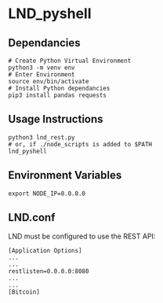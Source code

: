 # LND_pyshell

## Dependancies
```
# Create Python Virtual Environment
python3 -m venv env
# Enter Environment
source env/bin/activate
# Install Python dependancies
pip3 install pandas requests
```

## Usage Instructions
```
python3 lnd_rest.py
# or, if ./node_scripts is added to $PATH
lnd_pyshell
```

## Environment Variables
```
export NODE_IP=0.0.0.0
```

## LND.conf
LND must be configured to use the REST API:
```
[Application Options]
...
...
restlisten=0.0.0.0:8080
...
...
[Bitcoin]
```